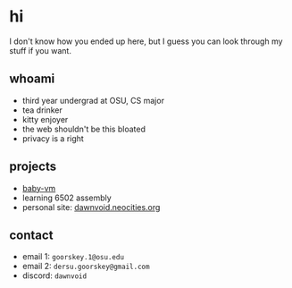 # hi

I don't know how you ended up here, but I guess you can look through my stuff if
you want.

## whoami

- third year undergrad at OSU, CS major
- tea drinker
- kitty enjoyer
- the web shouldn't be this bloated
- privacy is a right

## projects

- [baby-vm](https://github.com/dgoorskey/baby-vm)
- learning 6502 assembly
- personal site: [dawnvoid.neocities.org](https://dawnvoid.neocities.org)

## contact

- email 1: `goorskey.1@osu.edu`
- email 2: `dersu.goorskey@gmail.com`
- discord: `dawnvoid`
